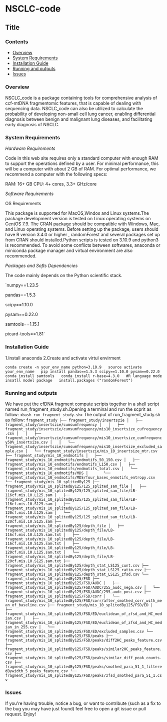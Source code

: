 # NSCLC-code
## Title
### Contents
* [Overview](#Overview)
* [System Requirements](#System-Requirements)
* [Installation Guide](#Installation-Guide)
* [Running and outputs](#Running-and-outputs)
* [Issues](#Issues)
### Overview
NSCLC_code is a package containing tools for comprehensive analysis of ccf-mtDNA fragmentomic features, that is capable of dealing with sequencing data. NSCLC_code can also be utilized to calculate the probability of developing non-small cell lung cancer, enabling differential diagnosis between benign and malignant lung diseases, and facilitating early diagnosis of NSCLC.
### System Requirements
*Hardware Requirements*

Code in this web site requires only a standard computer with enough RAM to support the operations defined by a user. For minimal performance, this will be a computer with about 2 GB of RAM. For optimal performance, we recommend a computer with the following specs:

RAM: 16+ GB CPU: 4+ cores, 3.3+ GHz/core

*Software Requirements*

OS Requirements

This package is supported for MacOS,Windos and Linux systems.The package development version is tested on Linux operating systems on CentOS 7.9.
The CRAN package should be compatible with Windows, Mac, and Linux operating systems.
Before setting up the package, users should have R version 3.4.0 or higher , randomForest and several packages set up from CRAN should installed.Python scripts is tested on 3.10.9 and python3 is recommended. To avoid some conflicts between softwares, anaconda or miniconda package manager and virtual environment are also recommended.

*Packages and Softs Dependencies*

The code mainly depends on the Python scientific stack.

`numpy==1.23.5 

pandas==1.5.3

scipy==1.10.0

pysam==0.22.0

samtools==1.15.1

picard-tools==1.81`

### Installation Guide
1.Install anaconda 2.Create and activate virtul envirment

`conda create -n your_env_name python=3.10.9  
source activate your_env_name  
pip install pandas==1.5.3 scipy==1.10.0 pysam==0.22.0  
conda install samtools  
conda install r-base=4.3.0  
#R language mode insatll model package  
install.packages ("randomForest")`  

### Running and outputs
We have put the cfDNA fragment compute scripts together in a shell script named run_fragment_study.sh.Opening a terminal and run the scprit as follow:
`<bash run_fragment_study.sh>`
The output of run_fragment_study.sh as follow:
`fragment_study
├── fragment_study/insertszie
│   ├── fragment_study/insertszie/cumsumfrequency
│   │   ├── fragment_study/insertszie/cumsumfrequency/mis10_insertsize_cufrequency.csv
│   │   ├── fragment_study/insertszie/cumsumfrequency/mis10_insertsize_cumfrequency50%_insertsize.csv
│   │   └── fragment_study/insertszie/cumsumfrequency/mis10_insertsize_excluded_sample.csv
│   └── fragment_study/insertszie/mis_10_insertsize_mtr.csv
├── fragment_study/mis_10_endmotifs
│   ├── fragment_study/mis_10_endmotifs/endmotifs_50_150.csv
│   ├── fragment_study/mis_10_endmotifs/endmotifs_L150.csv
│   ├── fragment_study/mis_10_endmotifs/endmotifs_total.csv
│   └── fragment_study/mis_10_endmotifs/MDS
│       └── fragment_study/mis_10_endmotifs/MDS/four_bases_enmotifs_entropy.csv
└── fragment_study/mis_10_splitedBy125
    ├── fragment_study/mis_10_splitedBy125/125_splited_sam_file
    │   ├── fragment_study/mis_10_splitedBy125/125_splited_sam_file/LB-116cf.mis.10.L125.sam
    │   ├── fragment_study/mis_10_splitedBy125/125_splited_sam_file/LB-116cf.mis.10.S125.sam
    │   ├── fragment_study/mis_10_splitedBy125/125_splited_sam_file/LB-120cf.mis.10.L125.sam
    │   └── fragment_study/mis_10_splitedBy125/125_splited_sam_file/LB-120cf.mis.10.S125.sam
    ├── fragment_study/mis_10_splitedBy125/depth_file
    │   ├── fragment_study/mis_10_splitedBy125/depth_file/LB-116cf.mis.10.L125.sam.txt
    │   ├── fragment_study/mis_10_splitedBy125/depth_file/LB-116cf.mis.10.S125.sam.txt
    │   ├── fragment_study/mis_10_splitedBy125/depth_file/LB-120cf.mis.10.L125.sam.txt
    │   └── fragment_study/mis_10_splitedBy125/depth_file/LB-120cf.mis.10.S125.sam.txt
    ├── fragment_study/mis_10_splitedBy125/depth_stat_LS125_cunt.csv
    ├── fragment_study/mis_10_splitedBy125/depth_stat_LS125_ratio.csv
    ├── fragment_study/mis_10_splitedBy125/depth_stat_LS125_zfsd.csv
    └── fragment_study/mis_10_splitedBy125/FSD
        ├── fragment_study/mis_10_splitedBy125/FSD/AUDC
        │   ├── fragment_study/mis_10_splitedBy125/FSD/AUDC/255_audc_nega.csv
        │   └── fragment_study/mis_10_splitedBy125/FSD/AUDC/255_audc_posi.csv
        ├── fragment_study/mis_10_splitedBy125/FSD/corr
        │   └── fragment_study/mis_10_splitedBy125/FSD/corr/after_smothed_corr_with_mean_of_baseline.csv
        ├── fragment_study/mis_10_splitedBy125/FSD/ED
        │   ├── fragment_study/mis_10_splitedBy125/FSD/ED/euclidean_of_zfsd_and_HC_median.csv
        │   ├── fragment_study/mis_10_splitedBy125/FSD/ED/euclidean_of_zfsd_and_HC_median_in_255.csv
        │   └── fragment_study/mis_10_splitedBy125/FSD/ED/excluded_samples.csv
        └── fragment_study/mis_10_splitedBy125/FSD/peaks
            ├── fragment_study/mis_10_splitedBy125/FSD/peaks/diff2HC_peaks_feature.csv
            ├── fragment_study/mis_10_splitedBy125/FSD/peaks/similar2HC_peaks_feature.csv
            ├── fragment_study/mis_10_splitedBy125/FSD/peaks/similar_diff_peak_counts.csv
            ├── fragment_study/mis_10_splitedBy125/FSD/peaks/smothed_para_51_1_filteredBywidth_5_peaks_feature.csv
            └── fragment_study/mis_10_splitedBy125/FSD/peaks/zfsd_smothed_para_51_1.csv`

### Issues
If you're having trouble, notice a bug, or want to contribute (such as a fix to the bug you may have just found) feel free to open a git issue or pull request. Enjoy!

